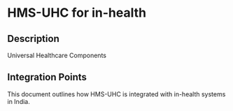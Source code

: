 # HMS-UHC for in-health

## Description

Universal Healthcare Components

## Integration Points

This document outlines how HMS-UHC is integrated with in-health systems in India.
